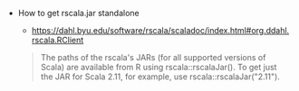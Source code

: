 - How to get rscala.jar standalone
  - https://dahl.byu.edu/software/rscala/scaladoc/index.html#org.ddahl.rscala.RClient

  > The paths of the rscala's JARs (for all supported versions of Scala) are
  > available from R using rscala::rscalaJar(). To get just the JAR for Scala
  > 2.11, for example, use rscala::rscalaJar("2.11").

